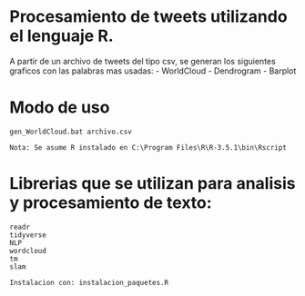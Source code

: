# Procesamiento de tweets utilizando el lenguaje R.

A partir de un archivo de tweets del tipo csv, se generan los siguientes graficos con las palabras mas usadas:
	- WorldCloud
	- Dendrogram
	- Barplot
	
# Modo de uso
	gen_WorldCloud.bat archivo.csv
	
	Nota: Se asume R instalado en C:\Program Files\R\R-3.5.1\bin\Rscript
	
# Librerias que se utilizan para analisis y procesamiento de texto:
	readr
	tidyverse
	NLP
	wordcloud
	tm
	slam
	
	Instalacion con: instalacion_paquetes.R